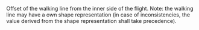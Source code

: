 ﻿Offset of the walking line from the inner side of the flight. 
Note: the walking line may have a own shape representation (in case of inconsistencies, the value derived from the shape representation shall take precedence).